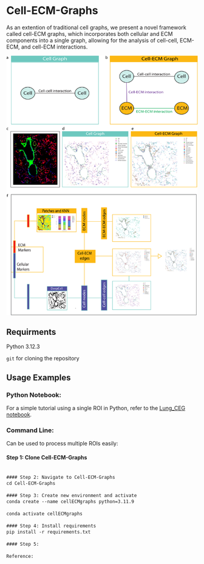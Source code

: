 # Cell-ECM-Graphs

As an extention of traditional cell graphs, we present a novel framework called cell-ECM graphs, which incorporates both cellular and ECM components into a single graph, allowing for the analysis of cell-cell, ECM-ECM, and cell-ECM interactions. 


![Method Overview](Figure_1.png)

## Requirments
Python 3.12.3

`git` for cloning the repository

## Usage Examples
### Python Notebook: 
For a simple tutorial using a single ROI in Python, refer to the [Lung_CEG notebook](tutorial/Lung_single_ROI.ipynb).

### Command Line:  
Can be used to process multiple ROIs easily:

#### Step 1: Clone Cell-ECM-Graphs
```git clone https://github.com/moeghaf/Cell-ECM-Graphs.git

#### Step 2: Navigate to Cell-ECM-Graphs
cd Cell-ECM-Graphs

#### Step 3: Create new environment and activate 
conda create --name cellECMgraphs python=3.11.9

conda activate cellECMgraphs 

#### Step 4: Install requirements 
pip install -r requirements.txt

#### Step 5: 

Reference: 
